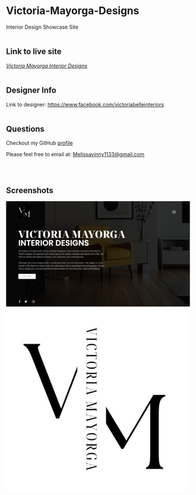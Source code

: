 # Victoria-Mayorga-Designs
Interior Design Showcase Site
<br>
<br>

## Link to live site
[*Victoria Mayorga Interior Designs*](https://mvint2647.github.io/Victoria-Mayorga-Designs/) 
<br>
<br>


## Designer Info
Link to designer:
https://www.facebook.com/victoriabelleinteriors
<br>
<br>

## Questions
Checkout my GitHub [profile](https://github.com/mvint2647)

Please feel free to email at: <Melissavinny1133@gmail.com>

<br>
<br>

## Screenshots

<!-- ![VM Interior Designs](assets/pics/vmlogowhite.png) -->

![VM Interior Designs](assets/pics/homepage.png)
![VM Interior Designs](assets/pics/vmlogo.png)
